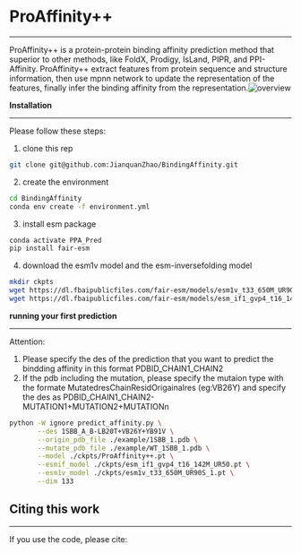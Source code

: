 # ProAffinity++
---

ProAffinity++ is a protein-protein binding affinity prediction method that superior to other methods, like FoldX, Prodigy, IsLand, PIPR, and PPI-Affinity.
ProAffinity++ extract features from protein sequence and structure information, then use mpnn network to update the representation of the features, finally infer the binding affinity from the representation.![overview](https://i-blog.csdnimg.cn/direct/b5a6bd3d45d44901bf095c5a82466834.jpeg#pic_center)

**Installation**

---

Please follow these steps:
1. clone this rep
```bash
git clone git@github.com:JianquanZhao/BindingAffinity.git
```

2. create the environment

```bash
cd BindingAffinity
conda env create -f environment.yml
```

3. install esm package

```bash
conda activate PPA_Pred
pip install fair-esm
```
4. download the esm1v model and the esm-inversefolding model
```bash
mkdir ckpts
wget https://dl.fbaipublicfiles.com/fair-esm/models/esm1v_t33_650M_UR90S_1.pt -O ckpts/esm1v_t33_650M_UR90S_1.pt -c
wget https://dl.fbaipublicfiles.com/fair-esm/models/esm_if1_gvp4_t16_142M_UR50.pt -O ckpts/esm_if1_gvp4_t16_142M_UR50.pt -c 
```

**running your first prediction**

---
Attention:
1. Please specify the des of the prediction that you want to predict the bindding affinity in this format PDBID_CHAIN1_CHAIN2
2. If the pdb including the mutation, please specify the mutaion type with the formate MutatedresChainResidOrigainalres (eg:VB26Y) and specify the des as PDBID_CHAIN1_CHAIN2-MUTATION1+MUTATION2+MUTATIONn
```bash
python -W ignore predict_affinity.py \
	   --des 1SBB_A_B-LB20T+VB26Y+YB91V \
	   --origin_pdb_file ./example/1SBB_1.pdb \
	   --mutate_pdb_file ./example/WT_1SBB_1.pdb \
	   --model ./ckpts/ProAffinity++.pt \
	   --esmif_model ./ckpts/esm_if1_gvp4_t16_142M_UR50.pt \
	   --esm1v_model ./ckpts/esm1v_t33_650M_UR90S_1.pt \
	   --dim 133
```

## Citing this work


---
If you use the code, please cite:
```bash

```

